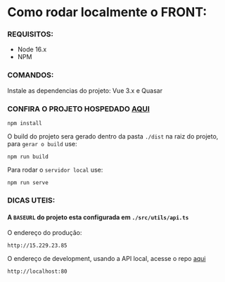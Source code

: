 <h1>Como rodar localmente o FRONT: </h1>
<h3>REQUISITOS:</h3>
<ul>
<li>Node 16.x</li>
<li>NPM</li>
</ul>
<h3>COMANDOS:</h3>
<p>Instale as dependencias do projeto: Vue 3.x e Quasar</p>

<h3>CONFIRA O PROJETO HOSPEDADO <a href="http://front-scaleao-teste.s3-website-sa-east-1.amazonaws.com/dashboard">AQUI<a></h3>

```
npm install
```

<p>O build do projeto sera gerado dentro da pasta <code>./dist</code> na raiz do projeto, para <code>gerar o build</code> use:</p>

```
npm run build
```

<p>Para rodar o <code>servidor local</code> use:</p>

```
npm run serve
```

<h3>DICAS UTEIS:</h3>

<h4>A <code>BASEURL</code> do projeto esta configurada em <code>./src/utils/api.ts</code></h4>
<p>O endereço do produção:</p>

```
http://15.229.23.85
```

<p>O endereço de development, usando a API local, acesse o repo <a href="https://github.com/scaleao/back-scaleao-teste#como-rodar-localmente-a-api-">aqui</a></p>

```
http://localhost:80
```